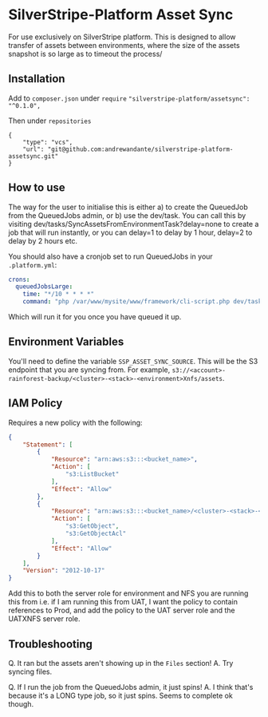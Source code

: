 # SilverStripe-Platform Asset Sync

For use exclusively on SilverStripe platform. This is designed to allow transfer of assets between environments, where the size of the assets snapshot is so large as to timeout the process/

## Installation

Add to `composer.json` under `require`
`"silverstripe-platform/assetsync": "^0.1.0",`

Then under `repositories`

```
{
	"type": "vcs",
	"url": "git@github.com:andrewandante/silverstripe-platform-assetsync.git"
}
```

## How to use

The way for the user to initialise this is either a) to create the QueuedJob from the QueuedJobs admin, or b) use the dev/task. You can call this by visiting dev/tasks/SyncAssetsFromEnvironmentTask?delay=none to create a job that will run instantly, or you can delay=1 to delay by 1 hour, delay=2 to delay by 2 hours etc.

You should also have a cronjob set to run QueuedJobs in your `.platform.yml`:

```yml
crons:
  queuedJobsLarge:
    time: "*/10 * * * *"
    command: "php /var/www/mysite/www/framework/cli-script.php dev/tasks/ProcessJobQueueTask queue=large | logger -t SilverStripe_cron"
```

Which will run it for you once you have queued it up.

## Environment Variables

You'll need to define the variable `SSP_ASSET_SYNC_SOURCE`. This will be the S3 endpoint that you are syncing from. For example, `s3://<account>-rainforest-backup/<cluster>-<stack>-<environment>Xnfs/assets`.

## IAM Policy

Requires a new policy with the following:

```json
{
    "Statement": [
        {
            "Resource": "arn:aws:s3:::<bucket_name>",
            "Action": [
                "s3:ListBucket"
            ],
            "Effect": "Allow"
        },
        {
            "Resource": "arn:aws:s3:::<bucket_name>/<cluster>-<stack>-<env>Xnfs/*",
            "Action": [
                "s3:GetObject",
                "s3:GetObjectAcl"
            ],
            "Effect": "Allow"
        }
    ],
    "Version": "2012-10-17"
}
```

Add this to both the server role for environment and NFS you are running this from i.e. if I am running this from UAT, I want the policy to contain references to Prod, and add the policy to the UAT server role and the UATXNFS server role.

## Troubleshooting

Q. It ran but the assets aren't showing up in the `Files` section!
A. Try syncing files.

Q. If I run the job from the QueuedJobs admin, it just spins!
A. I think that's because it's a LONG type job, so it just spins. Seems to complete ok though.
